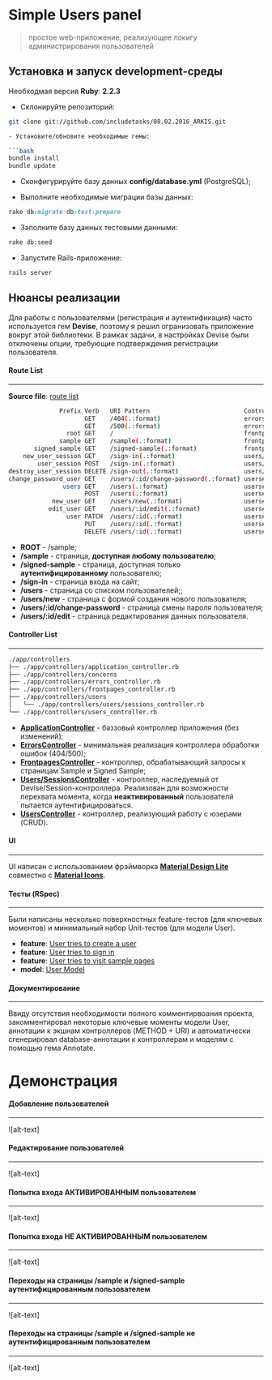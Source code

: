 Simple Users panel
==================

> простое web-приложение, реализующее локигу администрирования пользователей

Установка и запуск development-среды
-------------------------------------

Необходмая версия **Ruby**: **2.2.3**

- Склонируйте репозиторий:

```bash
git clone git://github.com/includetasks/08.02.2016_ARKIS.git

- Установите/обновите необходимые гемы:

```bash
bundle install
bundle update
```

- Сконфигурируйте базу данных **config/database.yml** (PostgreSQL);

- Выполните необходимые миграции базы данных:

```ruby
rake db:migrate db:test:prepare
```

- Заполните базу данных тестовыми данными:

```bash
rake db:seed
````

- Запустите Rails-приложение:

```bash
rails server
```

Нюансы реализации
-----------------

Для работы с пользователями (регистрация и аутентификация) часто используется гем **Devise**,
поэтому я решил огранизовать приложение вокруг этой библиотеки. В рамках задачи, в настройках Devise
были отключены опции, требующие подтверждения регистрации пользователя.

#### Route List
---

**Source file**: [route list](https://github.com/includetasks/08.02.2016_ARKIS/blob/master/config/routes.rb)

```bash
              Prefix Verb   URI Pattern                          Controller#Action
                     GET    /404(.:format)                       errors#not_found
                     GET    /500(.:format)                       errors#internal_server_error
                root GET    /                                    frontpages#sample
              sample GET    /sample(.:format)                    frontpages#sample
       signed_sample GET    /signed-sample(.:format)             frontpages#signed_sample
    new_user_session GET    /sign-in(.:format)                   users/sessions#new
        user_session POST   /sign-in(.:format)                   users/sessions#create
destroy_user_session DELETE /sign-out(.:format)                  users/sessions#destroy
change_password_user GET    /users/:id/change-password(.:format) users#change_password
               users GET    /users(.:format)                     users#index
                     POST   /users(.:format)                     users#create
            new_user GET    /users/new(.:format)                 users#new
           edit_user GET    /users/:id/edit(.:format)            users#edit
                user PATCH  /users/:id(.:format)                 users#update
                     PUT    /users/:id(.:format)                 users#update
                     DELETE /users/:id(.:format)                 users#destroy
```

- **ROOT** - /sample;
- **/sample** - страница, **доступная любому пользователю**;
- **/signed-sample** - страница, доступная только **аутентифицированному** пользователю;
- **/sign-in** - страница входа на сайт;
- **/users** - страница со списком пользователей;;
- **/users/new** - страница с формой создания нового пользователя;
- **/users/:id/change-password** - страница смены пароля пользователя;
- **/users/:id/edit** - страница редактирования данных пользователя.

#### Controller List
---

```bash
./app/controllers
├── ./app/controllers/application_controller.rb
├── ./app/controllers/concerns
├── ./app/controllers/errors_controller.rb
├── ./app/controllers/frontpages_controller.rb
├── ./app/controllers/users
│   └── ./app/controllers/users/sessions_controller.rb
└── ./app/controllers/users_controller.rb
```

- **[ApplicationController](https://github.com/includetasks/08.02.2016_ARKIS/blob/master/app/controllers/application_controller.rb)** - баззовый контроллер приложения (без изменений);
- **[ErrorsController](https://github.com/includetasks/08.02.2016_ARKIS/blob/master/app/controllers/errors_controller.rb)** - минимальная реализация контроллера обработки ошибок (404/500);
- **[FrontpagesController](https://github.com/includetasks/08.02.2016_ARKIS/blob/master/app/controllers/frontpages_controller.rb)** - контроллер, обрабатывающий запросы к страницам Sample и Signed Sample;
- **[Users/SessionsController](https://github.com/includetasks/08.02.2016_ARKIS/blob/master/app/controllers/users/sessions_controller.rb)** - контроллер, наследуемый от Devise/Session-контроллера. Реализован для
возможности перехвата момента, когда **неактивированный** пользователй пытается аутентифицироваться.
- **[UsersController](https://github.com/includetasks/08.02.2016_ARKIS/blob/master/app/controllers/users_controller.rb)** - контроллер, реализующий работу с юзерами (CRUD).


#### UI
---

UI написан с использованием фрэймворка **[Material Design Lite](https://github.com/cllns/material_design_lite-rails)** совместно с **[Material Icons](https://github.com/Angelmmiguel/material_icons)**.

#### Тесты (RSpec)
---

Были написаны несколько поверхностных feature-тестов (для ключевых моментов) и минимальный набор Unit-тестов (для модели User).

- **feature**: [User tries to create a user](https://github.com/includetasks/08.02.2016_ARKIS/blob/master/spec/features/create_user_spec.rb)
- **feature**: [User tries to sign in](https://github.com/includetasks/08.02.2016_ARKIS/blob/master/spec/features/user_tries_to_sign_in_spec.rb)
- **feature**: [User tries to visit sample pages](https://github.com/includetasks/08.02.2016_ARKIS/blob/master/spec/features/user_tries_to_visit_pages_spec.rb)
- **model**: [User Model](https://github.com/includetasks/08.02.2016_ARKIS/blob/master/spec/models/user_spec.rb)

#### Документирование
---

Ввиду отсутствия необходимости полного комментирвоания проекта, закомментировал
некоторые ключевые моменты модели User, аннотации к экшнам контроллеров (METHOD + URI) и
автоматически сгенерировал database-аннотации к контроллерам и моделям с помощью гема Annotate.


Демонстрация
============

#### Добавление пользователей
---
![alt-text]

#### Редактирование пользователей
---
![alt-text]

#### Попытка входа АКТИВИРОВАННЫМ пользователем
---
![alt-text]

#### Попытка входа НЕ АКТИВИРОВАННЫМ пользователем
---
![alt-text]

#### Переходы на страницы /sample и /signed-sample аутентифицированным пользователем
---
![alt-text]

#### Переходы на страницы /sample и /signed-sample не аутентифицированным пользователем
---
![alt-text]